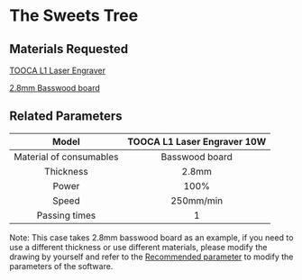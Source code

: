 ﻿---
sidebar_position: 25
sidebar_label: The sweets Tree
---
# The Sweets Tree



## Materials Requested

[TOOCA L1 Laser Engraver](https://www.elecfreaks.com/elecfreaks-tooca-l1-laser-engraver-10w.html)

[2.8mm Basswood board](https://www.elecfreaks.com/1-8-basswood-plywood-60pcs.html)

## Related Parameters

|Model|TOOCA L1 Laser Engraver 10W|
|:-------:|:-------:|
|Material of consumables|Basswood board|
|Thickness|2.8mm|
|Power|100%|
|Speed|250mm/min|
|Passing times|1|

Note: This case takes 2.8mm basswood board as an example, if you need to use a different thickness or use different materials, please modify the drawing by yourself and refer to the [Recommended parameter](http://www.elecfreaks.com/learn/tooca-laser-1/recommended-parameters) to modify the parameters of the software.

